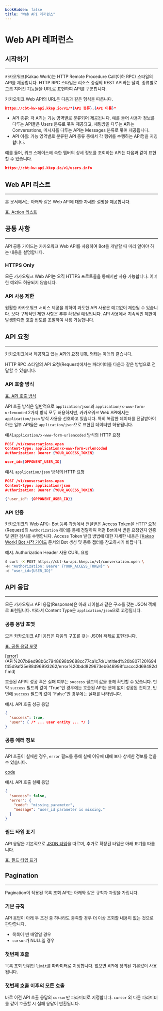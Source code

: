 ```yaml
---
bookHidden: false
title: "Web API 레퍼런스"
---
```


# Web API 레퍼런스

## 시작하기

---

카카오워크(Kakao Work)는 HTTP Remote Procedure Call(이하 RPC) 스타일의 API를 제공합니다. HTTP RPC 스타일은 리소스 중심의 REST API와는 달리, 종류별로 그룹 지어진 기능들을 URL로 표현하여 API를 구분합니다.

카카오워크 Web API의 URL은 다음과 같은 형식을 따릅니다.

```json
https://cbt-kw-api.kkep.io/v1/*{API 종류}.{API 이름}*
```

- API 종류: 각 API는 기능 영역별로 분류되어 제공됩니다. 예를 들어 사용자 정보를 다루는 API들은 Users 분류로 묶여 제공되고, 채팅방을 다루는 API는 Conversations, 메시지를 다루는 API는 Messages 분류로 묶여 제공됩니다.
- API 이름: 기능 영역별로 분류된 API 종류 중에서 각 행위를 수행하는 API명을 지칭합니다.

예를 들어, 워크 스페이스에 속한 멤버의 상세 정보를 조회하는 API는 다음과 같이 표현할 수 있습니다.

```json
https://cbt-kw-api.kkep.io/v1/users.info
```

## Web API 리스트

---

본 문서에서는 아래와 같은 Web API에 대한 자세한 설명을 제공합니다. 

[표. Action 리스트](Untitled%20a9cc7c16df854105946bc92ae39ad7fe/Action%20c8284dc745ba49fbb4c45b694579f9b1.csv)


## 공통 사항

---

API 공통 가이드는 카카오워크 Web API를 사용하여 Bot을 개발할 때 미리 알아야 하는 내용을 설명합니다.

### HTTPS Only

모든 카카오워크 Web API는 오직 HTTPS 프로토콜을 통해서만 사용 가능합니다. 어떠한 예외도 허용되지 않습니다.

### API 사용 제한

원활한 카카오워크 서비스 제공을 위하여 과도한 API 사용은 예고없이 제한될 수 있습니다. 보다 구체적인 제한 사항은 추후 확정될 예정입니다. API 사용에서 지속적인 제한이 발생한다면 호출 빈도를 조절하여 사용 가능합니다.

## API 요청

---

카카오워크에서 제공하고 있는 API의 요청 URL 형태는 아래와 같습니다.

HTTP RPC 스타일의 API 요청(Request)에서는 파라미터를 다음과 같은 방법으로 전달할 수 있습니다.

### API 호출 방식

[표. API 호출 방식](API%207b9ed98b6c7948698b9688cc77ca1c7d/API%208d700fa0383a424781e638f1a51ab838.csv)

API 호출 방식은 일반적으로 `application/json`과 `application/x-www-form-urlencoded` 2가지 방식 모두 허용하지만, 카카오워크 Web API에서는 `application/json` 방식 사용을 선호하고 있습니다. 특히 복잡한 데이터를 전달받아야하는 일부 API들은 `application/json`으로 표현된 데이터만 허용됩니다.

예시.`application/x-www-form-urlencoded` 방식의 HTTP 요청

```json
POST /v1/conversations.open
Content-type: application/x-www-form-urlencoded
Authorization: Bearer {YOUR_ACCESS_TOKEN}

user_id={OPPONENT_USER_ID}
```

예시. `application/json` 방식의 HTTP 요청

```json
POST /v1/conversations.open
Content-type: application/json
Authorization: Bearer {YOUR_ACCESS_TOKEN}

{"user_id": {OPPONENT_USER_ID}}
```

### API 인증

카카오워크의 Web API는 Bot 등록 과정에서 전달받은 Access Token을 HTTP 요청(Request)의 `Authorization` 헤더를 통해 전달하여 어떤 Bot에서 받은 요청인지 인증 및 권한 검사를 수행합니다. Access Token 발급 방법에 대한 자세한 내용은 [[Kakao Work] Bot 시작 가이드](https://www.notion.so/Bot-e2e20daa2d92476e949a0a15078d7ec0) 문서의 Bot 생성 및 등록 챕터를 참고하시기 바랍니다.

예시. Authorization Header 사용 CURL 요청

```bash
$ curl -X POST https://cbt-kw-api.kkep.io/v1/conversation.open \
-H "Authorization: Bearer {YOUR_ACCESS_TOKEN}" \
-d "user_id={USER_ID}"
```

## API 응답

---

모든 카카오워크 API 응답(Response)은 아래 테이블과 같은 구조를 갖는 JSON 객체로 표현됩니다. 따라서 Content Type은 `application/json`으로 고정됩니다.

### 공통 응답 포맷

모든 카카오워크 API 응답은 다음의 구조를 갖는 JSON 객체로 표현됩니다.

[표. 공통 응답 포맷](API%207b9ed98b6c7948698b9688cc77ca1c7d/Untitled%20b8071201694f45d9af25e88d96993262.csv)

[[error](https://www.notion.so/6f35fae26c6841ee94e25daf5c5677b1?v=1dbe53845109419ebe92222711851606)](API%207b9ed98b6c7948698b9688cc77ca1c7d/Untitled%20b8071201694f45d9af25e88d96993262/error%20bdd829673eb646998fcaccc2d69482df.md)

호출된 API의 성공 혹은 실패 여부는 `success` 필드의 값을 통해 확인할 수 있습니다. 만약 `success` 필드의 값이 “True”인 경우에는 호출된 API는 문제 없이 성공된 것이고, 반면에 `success` 필드의 값이 “False”인 경우에는 실패를 나타냅니다.

예시. API 호출 성공 응답

```json
{
  "success": true,
  "user": { /* ... user entity ... */ }
}
```

### 공통 에러 정보

---

API 호출이 실패한 경우, `error` 필드를 통해 실패 이유에 대해 보다 상세한 정보를 얻을 수 있습니다.

[code](API%207b9ed98b6c7948698b9688cc77ca1c7d/error%200d077009030549c8aca048e7349b6466/code%20ac9f7ea06a4443fa816336446f19ba1e.md)

예시. API 호출 실패 응답

```json
{
  "success": false,
  "error": {
    "code": "missing_parameter",
    "message": "user_id parameter is missing."
  }
}
```

### 필드 타입 표기

API 응답은 기본적으로 [JSON 타입](https://ko.wikipedia.org/wiki/JSON#%EC%9E%90%EB%A3%8C%ED%98%95%EA%B3%BC_%EB%AC%B8%EB%B2%95)을 따르며, 추가로 확장된 타입은 아래 표기를 따릅니다.

[표. 필드 타입 표기](API%207b9ed98b6c7948698b9688cc77ca1c7d/Untitled%2081e6528aa064462cb313bea00e92e713.csv)

## Pagination

---

Pagination이 적용된 목록 조회 API는 아래와 같은 규칙과 과정을 가집니다.

### 기본 규칙

API 응답이 아래 두 조건 중 하나라도 충족할 경우 더 이상 조회할 내용이 없는 것으로 판단합니다.

- 목록이 빈 배열일 경우
- `cursor`가 NULL일 경우

### 첫번째 호출

목록 조회 단위인 `limit`를 파라미터로 지정합니다. 없으면 API에 정의된 기본값이 사용됩니다.

### 첫번째 호출 이후의 모든 호출

바로 이전 API 호출 응답의 `cursor`만 파라미터로 지정합니다. `cursor` 외 다른 파라미터를 같이 호출할 시 실패 응답이 반환됩니다.